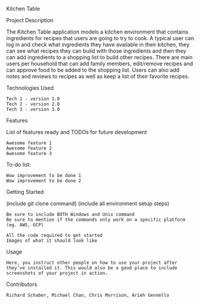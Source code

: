 Kitchen Table

Project Description

The Kitchen Table application models a kitchen environment that contains ingredients for recipes that users are going to try to cook. A typical user can log in and check what ingredients they have available in their kitchen, they can see what recipes they can build with those ingredients and then they can add ingredients to a shopping list to build other recipes. There are main users per household that can add family members, edit/remove recipes and can approve food to be added to the shopping list. Users can also add notes and reviews to recipes as well as keep a list of their favorite recipes.

Technologies Used

    Tech 1 - version 1.0
    Tech 2 - version 2.0
    Tech 3 - version 3.0

Features

List of features ready and TODOs for future development

    Awesome feature 1
    Awesome feature 2
    Awesome feature 3

To-do list:

    Wow improvement to be done 1
    Wow improvement to be done 2

Getting Started

(include git clone command) (include all environment setup steps)

    Be sure to include BOTH Windows and Unix command
    Be sure to mention if the commands only work on a specific platform (eg. AWS, GCP)

    All the code required to get started
    Images of what it should look like

Usage

    Here, you instruct other people on how to use your project after they’ve installed it. This would also be a good place to include screenshots of your project in action.

Contributors

    Richard Schaber, Michael Chan, Chris Morrison, Arieh Gennello
